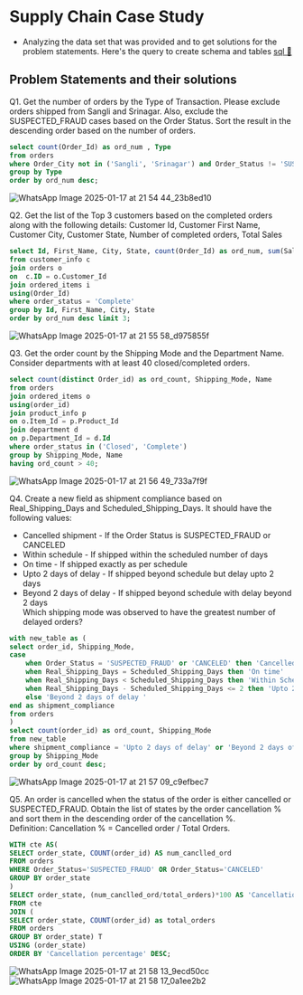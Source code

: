 # Supply Chain Case Study
- Analyzing the data set that was provided and to get solutions for the problem statements.
Here's the query to create schema and tables [sql 🔗](https://github.com/PrashikSawant/abc/blob/main/supply_db.sql)

## Problem Statements and their solutions

Q1. Get the number of orders by the Type of Transaction. Please exclude orders shipped from Sangli and Srinagar. Also, exclude the SUSPECTED_FRAUD cases based on the Order Status. Sort the result in the descending order based on the number of orders.

```sql
select count(Order_Id) as ord_num , Type
from orders
where Order_City not in ('Sangli', 'Srinagar') and Order_Status != 'SUSPECTED_FRAUD'
group by Type
order by ord_num desc;
```
![WhatsApp Image 2025-01-17 at 21 54 44_23b8ed10](https://github.com/user-attachments/assets/acaa33a8-32c4-4017-b0e3-480da731e221)



Q2. Get the list of the Top 3 customers based on the completed orders along with the following details:
Customer Id, Customer First Name, Customer City, Customer State, Number of completed orders, Total Sales
```sql
select Id, First_Name, City, State, count(Order_Id) as ord_num, sum(Sales) as total_sales
from customer_info c 
join orders o
on  c.ID = o.Customer_Id
join ordered_items i
using(Order_Id)
where order_status = 'Complete'
group by Id, First_Name, City, State
order by ord_num desc limit 3;
```
![WhatsApp Image 2025-01-17 at 21 55 58_d975855f](https://github.com/user-attachments/assets/3feeba34-1cc3-449d-a280-07ded07c969c)

Q3. Get the order count by the Shipping Mode and the Department Name. Consider departments with at least 40 closed/completed orders.
```sql
select count(distinct Order_id) as ord_count, Shipping_Mode, Name
from orders
join ordered_items o
using(order_id)
join product_info p 
on o.Item_Id = p.Product_Id
join department d
on p.Department_Id = d.Id
where order_status in ('Closed', 'Complete') 
group by Shipping_Mode, Name
having ord_count > 40;
```
![WhatsApp Image 2025-01-17 at 21 56 49_733a7f9f](https://github.com/user-attachments/assets/9de87765-c6d2-4e36-88f3-7fd2cb9b1ae1)

Q4. Create a new field as shipment compliance based on Real_Shipping_Days and Scheduled_Shipping_Days. It should have the following values:
- Cancelled shipment - If the Order Status is SUSPECTED_FRAUD or CANCELED
- Within schedule - If shipped within the scheduled number of days 
- On time - If shipped exactly as per schedule
- Upto 2 days of delay - If shipped beyond schedule but delay upto 2 days
- Beyond 2 days of delay - If shipped beyond schedule with delay beyond 2 days<br>Which shipping mode was observed to have the greatest number of delayed orders?
```sql
with new_table as (
select order_id, Shipping_Mode, 
case 
	when Order_Status = 'SUSPECTED_FRAUD' or 'CANCELED' then 'Cancelled shipment'
    when Real_Shipping_Days = Scheduled_Shipping_Days then 'On time'
    when Real_Shipping_Days < Scheduled_Shipping_Days then 'Within Schedule'
    when Real_Shipping_Days - Scheduled_Shipping_Days <= 2 then 'Upto 2 days of delay'
    else 'Beyond 2 days of delay '
end as shipment_compliance
from orders
)
select count(order_id) as ord_count, Shipping_Mode 
from new_table
where shipment_compliance = 'Upto 2 days of delay' or 'Beyond 2 days of delay' 
group by Shipping_Mode
order by ord_count desc;
```
![WhatsApp Image 2025-01-17 at 21 57 09_c9efbec7](https://github.com/user-attachments/assets/10d1936c-c28b-42f7-8cb7-71518e74a163)


Q5. An order is cancelled when the status of the order is either cancelled or SUSPECTED_FRAUD. Obtain the list of states by the order cancellation % and sort them in the descending order of the cancellation %.<br> 
Definition: Cancellation % = Cancelled order / Total Orders.
```sql
WITH cte AS(
SELECT order_state, COUNT(order_id) AS num_canclled_ord
FROM orders
WHERE Order_Status='SUSPECTED_FRAUD' OR Order_Status='CANCELED'
GROUP BY order_state    
)
SELECT order_state, (num_canclled_ord/total_orders)*100 AS 'Cancellation percentage'
FROM cte 
JOIN (
SELECT order_state, COUNT(order_id) as total_orders
FROM orders 
GROUP BY order_state) T
USING (order_state)
ORDER BY 'Cancellation percentage' DESC;
```
![WhatsApp Image 2025-01-17 at 21 58 13_9ecd50cc](https://github.com/user-attachments/assets/c112e514-2f05-4fb2-9d7f-905b4f390880)
![WhatsApp Image 2025-01-17 at 21 58 17_0a1ee2b2](https://github.com/user-attachments/assets/e5fa94fd-49c3-474f-b4fa-7c209733c823)


